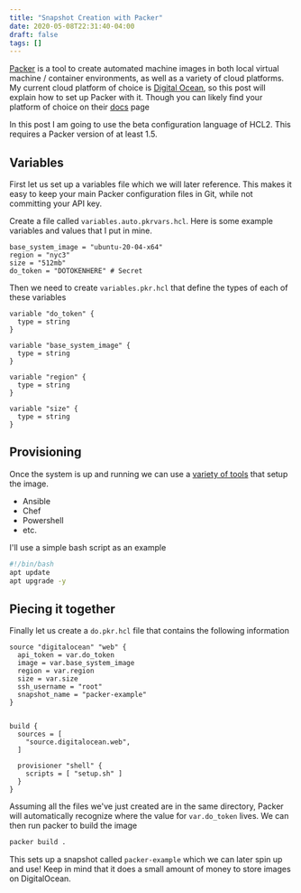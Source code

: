 ```yaml
---
title: "Snapshot Creation with Packer"
date: 2020-05-08T22:31:40-04:00
draft: false
tags: []
---
```


[Packer](https://www.packer.io/) is a tool to create automated machine images in both local virtual machine / container environments, as well as a variety of cloud platforms. My current cloud platform of choice is [Digital Ocean](https://www.digitalocean.com/), so this post will explain how to set up Packer with it. Though you can likely find your platform of choice on their [docs](https://www.packer.io/docs/builders/) page

In this post I am going to use the beta configuration language of HCL2. This requires a Packer version of at least 1.5.

## Variables

First let us set up a variables file which we will later reference. This makes it easy to keep your main Packer configuration files in Git, while not committing your API key.

Create a file called `variables.auto.pkrvars.hcl`. Here is some example variables and values that I put in mine.

```
base_system_image = "ubuntu-20-04-x64"
region = "nyc3"
size = "512mb"
do_token = "DOTOKENHERE" # Secret
```

Then we need to create `variables.pkr.hcl` that define the types of each of these variables

```
variable "do_token" {
  type = string
}

variable "base_system_image" {
  type = string
}

variable "region" {
  type = string
}

variable "size" {
  type = string
}
```

## Provisioning

Once the system is up and running we can use a [variety of tools](https://www.packer.io/docs/provisioners/) that setup the image.

- Ansible
- Chef
- Powershell
- etc.

I'll use a simple bash script as an example

```bash
#!/bin/bash
apt update
apt upgrade -y
```

## Piecing it together

Finally let us create a `do.pkr.hcl` file that contains the following information

```
source "digitalocean" "web" {
  api_token = var.do_token
  image = var.base_system_image
  region = var.region
  size = var.size
  ssh_username = "root"
  snapshot_name = "packer-example"
}


build {
  sources = [
    "source.digitalocean.web",
  ]

  provisioner "shell" {
    scripts = [ "setup.sh" ]
  }
}
```

Assuming all the files we've just created are in the same directory, Packer will automatically recognize where the value for `var.do_token` lives. We can then run packer to build the image

```bash
packer build .
```

This sets up a snapshot called `packer-example` which we can later spin up and use! Keep in mind that it does a small amount of money to store images on DigitalOcean. 

